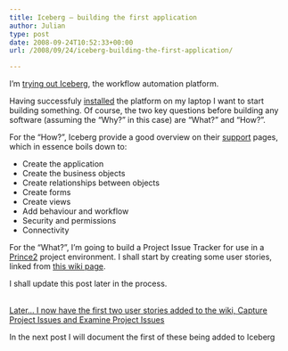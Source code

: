 ```yaml
---
title: Iceberg – building the first application
author: Julian
type: post
date: 2008-09-24T10:52:33+00:00
url: /2008/09/24/iceberg-building-the-first-application/

---
```

I’m [trying out Iceberg][1], the workflow automation platform.

Having successfuly [installed][2] the platform on my laptop I want to start building something. Of course, the two key questions before building any software (assuming the “Why?” in this case) are “What?” and “How?”.

For the “How?”, Iceberg provide a good overview on their [support][3] pages, which in essence boils down to:

  * Create the application
  * Create the business objects
  * Create relationships between objects
  * Create forms
  * Create views
  * Add behaviour and workflow
  * Security and permissions
  * Connectivity

For the “What?”, I’m going to build a Project Issue Tracker for use in a [Prince2][4] project environment. I shall start by creating some user stories, linked from [this wiki page][5].

I shall update this post later in the process.
  
<ins datetime="2008-09-24T11:43:54+00:00"><br /> Later&#8230; I now have the first two user stories added to the wiki, <a href="https://www.synesthesia.co.uk/wikka/IssueTrackerStory0001">Capture Project Issues</a> and <a href="https://www.synesthesia.co.uk/wikka/IssueTrackerStory0002">Examine Project Issues</a></ins>

In the next post I will document the first of these being added to Iceberg

 [1]: https://www.synesthesia.co.uk/blog/archives/2008/09/24/iceberg/
 [2]: https://www.synesthesia.co.uk/blog/archives/2008/09/24/iceberg-workflow-automation-platform-installation/
 [3]: https://www.learniceberg.com/1_Getting_Started
 [4]: https://www.apmgroup.co.uk/PRINCE2/PRINCE2Home.asp
 [5]: https://www.synesthesia.co.uk/wikka/IssueTracker
